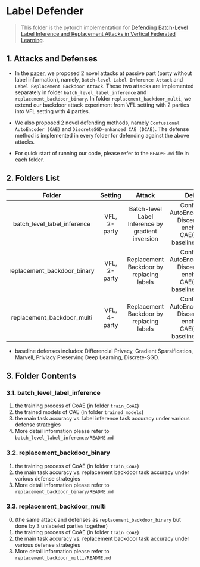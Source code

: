 # Label Defender

> This folder is the pytorch implementation for [Defending Batch-Level Label Inference and Replacement Attacks in Vertical Federated Learning](https://www.computer.org/csdl/journal/bd/5555/01/09833321/1F8uKhxrvNe).

## 1. Attacks and Defenses
* In the [paper](https://www.computer.org/csdl/journal/bd/5555/01/09833321/1F8uKhxrvNe), we proposed 2 novel attacks at passive part (party without label information), namely, `Batch-level Label Inference Attack` and `Label Replacement Backdoor Attack`. These two attacks are implemented separately in folder `batch_level_label_inference` and `replacement_backdoor_binary`. In folder `replacement_backdoor_multi`, we extend our backdoor attack experiment from VFL setting with 2 parties into VFL setting with 4 parties. 

* We also proposed 2 novel defending methods, namely `Confusional AutoEncoder (CAE)` and `DiscreteSGD-enhanced CAE (DCAE)`. The defense method is implemented in every folder for defending against the above attacks.

* For quick start of running our code, please refer to the `README.md` file in each folder.

## 2. Folders List
| Folder | Setting| Attack | Defense | Paper|
|:-:|:-:|:-:|:-:|:-:|
|batch_level_label_inference| VFL, 2-party | Batch-level Label Inference by gradient inversion | Confusional AutoEncoder([CAE](https://arxiv.org/abs/2112.05409)), Disceret-SGD enchanced CAE([DCAE](https://arxiv.org/abs/2112.05409)), baseline defenses | [link](https://arxiv.org/abs/2112.05409) Section 4 |
|replacement_backdoor_binary| VFL, 2-party | Replacement Backdoor by replacing labels | Confusional AutoEncoder([CAE](https://arxiv.org/abs/2112.05409)), Disceret-SGD enchanced CAE([DCAE](https://arxiv.org/abs/2112.05409)), baseline defenses | [link](https://arxiv.org/abs/2112.05409) Section 5 |
|replacement_backdoor_multi| VFL, 4-party | Replacement Backdoor by replacing labels | Confusional AutoEncoder([CAE](https://arxiv.org/abs/2112.05409)), Disceret-SGD enchanced CAE([DCAE](https://arxiv.org/abs/2112.05409)), baseline defenses | [link](https://arxiv.org/abs/2112.05409) Section 5 |

* baseline defenses includes: Differencial Privacy, Gradient Sparsification, Marvell, Priviacy Preserving Deep Learning, Discrete-SGD.


## 3. Folder Contents

### 3.1. batch_level_label_inference
1. the training process of CoAE (in folder `train_CoAE`)
2. the trained models of CAE (in folder `trained_models`)
3. the main task accuracy vs. label inference task accuracy under various defense strategies
4. More detail information please refer to `batch_level_label_inference/README.md`

### 3.2. replacement_backdoor_binary
1. the training process of CoAE (in folder `train_CoAE`)
2. the main task accuracy vs. replacement backdoor task accuracy under various defense strategies
3. More detail information please refer to `replacement_backdoor_binary/README.md`

### 3.3. replacement_backdoor_multi
0. (the same attack and defenses as `replacement_backdoor_binary` but done by 3 unlabeled parties together)
1. the training process of CoAE (in folder `train_CoAE`)
2. the main task accuracy vs. replacement backdoor task accuracy under various defense strategies
3. More detail information please refer to `replacement_backdoor_multi/README.md`